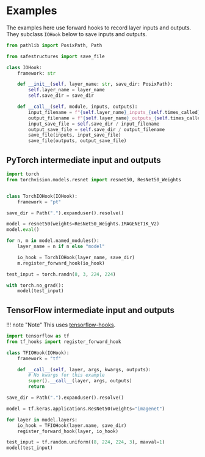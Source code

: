 # Examples

The examples here use forward hooks to record layer inputs and outputs.
They subclass `IOHook` below to save inputs and outputs.

```python
from pathlib import PosixPath, Path

from safestructures import save_file

class IOHook:
    framework: str

    def __init__(self, layer_name: str, save_dir: PosixPath):
        self.layer_name = layer_name
        self.save_dir = save_dir

    def __call__(self, module, inputs, outputs):
        input_filename = f"{self.layer_name}_inputs_{self.times_called}.safestructures"
        output_filename = f"{self.layer_name}_outputs_{self.times_called}.safestructures"
        input_save_file = self.save_dir / input_filename
        output_save_file = self.save_dir / output_filename
        save_file(inputs, input_save_file)
        save_file(outputs, output_save_file)
```

## PyTorch intermediate input and outputs
```python
import torch
from torchvision.models.resnet import resnet50, ResNet50_Weights


class TorchIOHook(IOHook):
    framework = "pt"

save_dir = Path(".").expanduser().resolve()

model = resnet50(weights=ResNet50_Weights.IMAGENET1K_V2)
model.eval()

for n, m in model.named_modules():
    layer_name = n if n else "model"

    io_hook = TorchIOHook(layer_name, save_dir)
    m.register_forward_hook(io_hook)

test_input = torch.randn(8, 3, 224, 224)

with torch.no_grad():
    model(test_input)
```


## TensorFlow intermediate input and outputs
!!! note "Note"
    This uses [tensorflow-hooks](https://github.com/rachthree/tensorflow-hooks).

```python
import tensorflow as tf
from tf_hooks import register_forward_hook

class TFIOHook(IOHook):
    framework = "tf"

    def __call__(self, layer, args, kwargs, outputs):
        # No kwargs for this example
        super().__call__(layer, args, outputs)
        return

save_dir = Path(".").expanduser().resolve()

model = tf.keras.applications.ResNet50(weights="imagenet")

for layer in model.layers:
    io_hook = TFIOHook(layer.name, save_dir)
    register_forward_hook(layer, io_hook)

test_input = tf.random.uniform((8, 224, 224, 3), maxval=1)
model(test_input)
```

